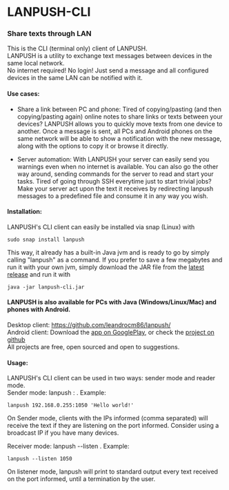 # LANPUSH-CLI
### Share texts through LAN


This is the CLI (terminal only) client of LANPUSH.<br>
LANPUSH is a utility to exchange text messages between devices in the same local network.<br>
No internet required! No login! Just send a message and all configured devices in the same LAN can be notified with it.

#### Use cases:
- Share a link between PC and phone:
Tired of copying/pasting (and then copying/pasting again) online notes to share links or texts between your devices?
LANPUSH allows you to quickly move texts from one device to another.
Once a message is sent, all PCs and Android phones on the same network will be able to show a notification with the new message, along with the options to copy it or browse it directly.

- Server automation:
With LANPUSH your server can easily send you warnings even when no internet is available.
You can also go the other way around, sending commands for the server to read and start your tasks.
Tired of going through SSH everytime just to start trivial jobs? Make your server act upon the text it receives by redirecting lanpush messages to a predefined file and consume it in any way you wish.

#### Installation:
LANPUSH's CLI client can easily be installed via snap (Linux) with
```
sudo snap install lanpush
```
This way, it already has a built-in Java jvm and is ready to go by simply calling "lanpush" as a command.
If you prefer to save a few megabytes and run it with your own jvm, simply download the JAR file from the [latest release](https://github.com/leandrocm86/lanpush/releases/latest) and run it with
```
java -jar lanpush-cli.jar
```

#### LANPUSH is also available for PCs with Java (Windows/Linux/Mac) and phones with Android.
Desktop client: https://github.com/leandrocm86/lanpush/<br>
Android client: Download  the [app on GooglePlay](https://play.google.com/store/apps/details?id=lcm.lanpush), or check the [project on github](https://github.com/leandrocm86/lanpush-android)<br>
All projects are free, open sourced and open to suggestions.

#### Usage:
LANPUSH's CLI client can be used in two ways: sender mode and reader mode.<br>
Sender mode: lanpush <IPs>:<PORT> <message>. Example: <br>
```
lanpush 192.168.0.255:1050 'Hello world!'
```
On Sender mode, clients with the IPs informed (comma separated) will receive the text if they are listening on the port informed. Consider using a broadcast IP if you have many devices. <br>

Receiver mode: lanpush --listen <PORT>. Example: <br>
```
lanpush --listen 1050
```
On listener mode, lanpush will print to standard output every text received on the port informed, until a termination by the user.<br>

